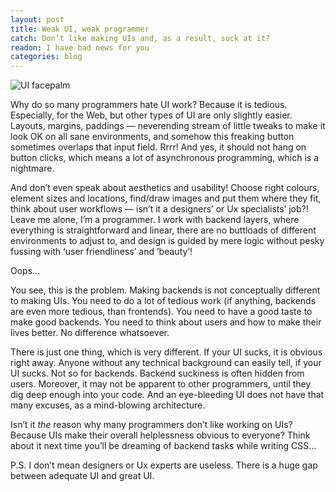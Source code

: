 ```yaml
---
layout: post
title: Weak UI, weak programmer
catch: Don’t like making UIs and, as a result, suck at it?
readon: I have bad news for you
categories: blog
---
```


![UI facepalm](/assets/img/weak-ui.png)

Why do so many programmers hate UI work? Because it is tedious. Especially, for the Web, but other types of UI are only slightly easier. Layouts, margins, paddings — neverending stream of little tweaks to make it look OK on all sane environments, and somehow this freaking button sometimes overlaps that input field. Rrrr! And yes, it should not hang on button clicks, which means a lot of asynchronous programming, which is a nightmare.

And don’t even speak about aesthetics and usability! Choose right colours, element sizes and locations, find/draw images and put them where they fit, think about user workflows — isn’t it a designers’ or Ux specialists’ job?! Leave me alone, I’m a programmer. I work with backend layers, where everything is straightforward and linear, there are no buttloads of different environments to adjust to, and design is guided by mere logic without pesky fussing with ‘user friendliness’ and ’beauty’!

Oops...

You see, this is the problem. Making backends is not conceptually different to making UIs. You need to do a lot of tedious work (if anything, backends are even more tedious, than frontends). You need to have a good taste to make good backends. You need to think about users and how to make their lives better. No difference whatsoever.

There is just one thing, which is very different. If your UI sucks, it is obvious right away. Anyone without any technical background can easily tell, if your UI sucks. Not so for backends. Backend suckiness is often hidden from users. Moreover, it may not be apparent to other programmers, until they dig deep enough into your code. And an eye-bleeding UI does not have that many excuses, as a mind-blowing architecture. 

Isn’t it *the* reason why many programmers don’t like working on UIs? Because UIs make their overall helplessness obvious to everyone? Think about it next time you’ll be dreaming of backend tasks while writing CSS...

P.S. I don’t mean designers or Ux experts are useless. There is a huge gap between adequate UI and great UI.
